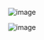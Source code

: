 ![image](https://github.com/LawrenceDavy/post-install-config/assets/24421979/f48c50e0-dbe9-497b-84d9-78cff5350739)

![image](https://github.com/LawrenceDavy/post-install-config/assets/24421979/d0a03cce-bbd4-4428-bc62-bfe8ee5102d4)
